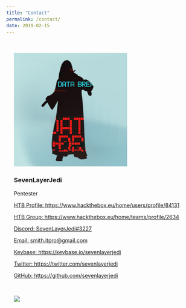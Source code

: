 ```yaml
---
title: "Contact"
permalink: /contact/
date: 2019-02-15
---
```


<style>
  .container {
      width: 95%;
      margin: 0 auto;
      padding: 20px;
      background: transparent;
  }
</style>



<div class="container">
  <p align="left">
    <a class="author__avatar">
      <img src="/assets/images/avatar.png" alt="SevenLayerJedi" itemprop="image" />
    </a>
  </p>
  
  <p style="text-align: left; margin: auto;">
    <a href="https://www.hackthebox.eu/home/users/profile/84131" itemprop="sameAs" rel="nofollow noopener noreferrer">
      <script src="https://www.hackthebox.eu/badge/84131" height="200"></script>
    </a>  
  </p>
  
  <p align="left">
    <h3 class="author__name" itemprop="name" style="text-align: left;">SevenLayerJedi</h3>
    <p class="author__bio" itemprop="description" style="text-align: left;">
      Pentester
    </p>
  </p>
  
  <p align="left">
    <a href="https://www.hackthebox.eu/home/users/profile/84131" itemprop="sameAs" rel="nofollow noopener noreferrer">
      <i class="far fa-arrow-alt-circle-right" aria-hidden="true"></i> HTB Profile: https://www.hackthebox.eu/home/users/profile/84131
    </a>
  </p>
  
  <p align="left">
    <a href="https://www.hackthebox.eu/home/teams/profile/2634" itemprop="sameAs" rel="nofollow noopener noreferrer">
      <i class="far fa-arrow-alt-circle-right" aria-hidden="true"></i> HTB Group: https://www.hackthebox.eu/home/teams/profile/2634
    </a>
  </p>
  
  <p align="left">
    <a href="https://discord.com" itemprop="sameAs" rel="nofollow noopener noreferrer">
      <i class="far fa-arrow-alt-circle-right" aria-hidden="true"></i> Discord: SevenLayerJedi#3227
    </a>
  </p>
  
  <p align="left">
    <a href="mailto:smith.itpro@gmail.com">
      <meta itemprop="email" content="smith.itpro@gmail.com" />
      <i class="fas fa-fw fa-envelope-square" aria-hidden="true"></i> Email: smith.itpro@gmail.com
    </a>
  </p>
  
  <p align="left">
    <a href="https://keybase.io/sevenlayerjedi" itemprop="sameAs" rel="nofollow noopener noreferrer">
      <i class="fas fa-fw fa-key" aria-hidden="true"></i> Keybase: https://keybase.io/sevenlayerjedi
    </a>
  </p>
  
  <p align="left">
    <a href="https://twitter.com/sevenlayerjedi" itemprop="sameAs" rel="nofollow noopener noreferrer">
      <i class="fab fa-fw fa-twitter-square" aria-hidden="true"></i> Twitter: https://twitter.com/sevenlayerjedi
    </a>
  </p>
  
  <p align="left">
    <a href="https://github.com/sevenlayerjedi" itemprop="sameAs" rel="nofollow noopener noreferrer">
      <i class="fab fa-fw fa-github" aria-hidden="true"></i> GitHub: https://github.com/sevenlayerjedi
    </a>
  </p>
  
  <br />
  <p align="left">
    <a href="https://paypal.me/kjs303">
      <img height="50" src="https://camo.githubusercontent.com/0e9e5cac101f7093336b4589c380ab5dcfdcbab0/68747470733a2f2f63646e2e6a7364656c6976722e6e65742f67682f74776f6c66736f6e2f70617970616c2d6769746875622d627574746f6e40312e302e302f646973742f627574746f6e2e737667" />
    </a>
  </p>
  
</div>
